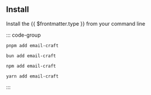 ## Install

Install the {{ $frontmatter.type }} from your command line

::: code-group

```console-vue [pnpm]
pnpm add email-craft
```

```console-vue [bun]
bun add email-craft
```

```console-vue [npm]
npm add email-craft
```

```console-vue [yarn]
yarn add email-craft
```

:::
